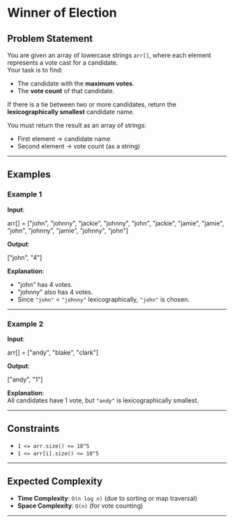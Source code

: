 # Winner of Election

## Problem Statement
You are given an array of lowercase strings `arr[]`, where each element represents a vote cast for a candidate.  
Your task is to find:
- The candidate with the **maximum votes**.
- The **vote count** of that candidate.

If there is a tie between two or more candidates, return the **lexicographically smallest** candidate name.

You must return the result as an array of strings:
- First element → candidate name  
- Second element → vote count (as a string)

---

## Examples

### Example 1
**Input**:  

arr[] = ["john", "johnny", "jackie", "johnny", "john", "jackie", "jamie", "jamie", "john", "johnny", "jamie", "johnny", "john"]


**Output**:  

["john", "4"]


**Explanation**:  
- "john" has 4 votes.  
- "johnny" also has 4 votes.  
- Since `"john"` < `"johnny"` lexicographically, `"john"` is chosen.

---

### Example 2
**Input**:  

arr[] = ["andy", "blake", "clark"]


**Output**:  

["andy", "1"]


**Explanation**:  
All candidates have 1 vote, but `"andy"` is lexicographically smallest.

---

## Constraints
- `1 <= arr.size() <= 10^5`  
- `1 <= arr[i].size() <= 10^5`

---

## Expected Complexity
- **Time Complexity**: `O(n log n)` (due to sorting or map traversal)  
- **Space Complexity**: `O(n)` (for vote counting)

---
